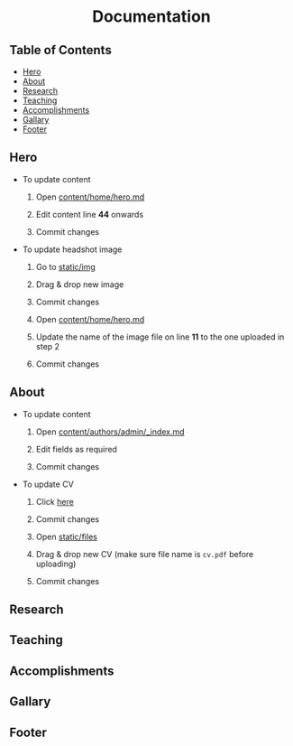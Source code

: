<h1 align="center" >Documentation</h1>

## Table of Contents

- [Hero](https://github.com/aaron-d-n/aaron-d-n.github.io#hero)
- [About](https://github.com/aaron-d-n/aaron-d-n.github.io#about)
- [Research](https://github.com/aaron-d-n/aaron-d-n.github.io#research)
- [Teaching](https://github.com/aaron-d-n/aaron-d-n.github.io#teaching)
- [Accomplishments](https://github.com/aaron-d-n/aaron-d-n.github.io#accomplishments)
- [Gallary](https://github.com/aaron-d-n/aaron-d-n.github.io#gallary)
- [Footer](https://github.com/aaron-d-n/aaron-d-n.github.io#footer)

## Hero

- To update content

  1. Open [content/home/hero.md](https://github.com/aaron-d-n/aaron-d-n.github.io/edit/master/content/home/hero.md)

  2. Edit content line **44** onwards

  3. Commit changes

- To update headshot image

  1. Go to [static/img](https://github.com/aaron-d-n/aaron-d-n.github.io/tree/master/static/img)

  2. Drag & drop new image

  3. Commit changes

  4. Open [content/home/hero.md](!https://github.com/aaron-d-n/aaron-d-n.github.io/edit/master/content/home/hero.md)

  5. Update the name of the image file on line **11** to the one uploaded in step 2

  6. Commit changes

## About

- To update content

  1. Open [content/authors/admin/\_index.md](https://github.com/aaron-d-n/aaron-d-n.github.io/edit/master/content/authors/admin/_index.md)

  2. Edit fields as required

  3. Commit changes

- To update CV

  1. Click [here](https://github.com/aaron-d-n/aaron-d-n.github.io/delete/master/static/files/cv.pdf)

  2. Commit changes

  3. Open [static/files](https://github.com/aaron-d-n/aaron-d-n.github.io/tree/master/static/files)

  4. Drag & drop new CV (make sure file name is `cv.pdf` before uploading)

  5. Commit changes

## Research

## Teaching

## Accomplishments

## Gallary

## Footer

